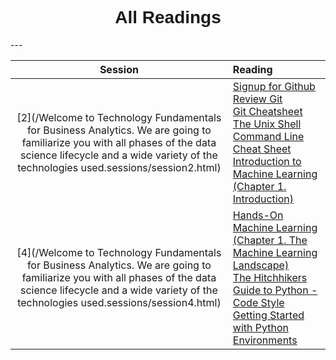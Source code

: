 <h1  style="font-family:  Verdana,  Geneva,  sans-serif;  text-align:center;">All  Readings</h1> 
--- 

|  Session  |  Reading  |
|  :-----:  |  :------  |
|  [2](/Welcome  to  Technology  Fundamentals  for  Business  Analytics.  We  are  going  to  familiarize  you  with  all  phases  of  the  data  science  lifecycle  and  a  wide  variety  of  the  technologies  used.sessions/session2.html)  |  [Signup  for  Github](https://www.github.com)<br>[Review  Git  ](http://swcarpentry.github.io/git-novice/)<br>[Git  Cheatsheet  ](https://www.atlassian.com/dam/jcr:8132028b-024f-4b6b-953e-e68fcce0c5fa/atlassian-git-cheatsheet.pdf)<br>[The  Unix  Shell](http://swcarpentry.github.io/shell-novice/)<br>[Command  Line  Cheat  Sheet](https://www.git-tower.com/blog/command-line-cheat-sheet/)<br>[Introduction  to  Machine  Learning  (Chapter  1.  Introduction)](https://proquestcombo-safaribooksonline-com.libproxy.rpi.edu/book/programming/machine-learning/9781449369880/firstchapter)  |
|  [4](/Welcome  to  Technology  Fundamentals  for  Business  Analytics.  We  are  going  to  familiarize  you  with  all  phases  of  the  data  science  lifecycle  and  a  wide  variety  of  the  technologies  used.sessions/session4.html)  |  [Hands-On  Machine  Learning  (Chapter  1.  The  Machine  Learning  Landscape)](https://ebookcentral-proquest-com.libproxy.rpi.edu/lib/rpi/detail.action?docID=4822582)<br>[The  Hitchhikers  Guide  to  Python  -  Code  Style](https://docs.python-guide.org/writing/style/)<br>[Getting  Started  with  Python  Environments](https://towardsdatascience.com/getting-started-with-python-environments-using-conda-32e9f2779307  )  |
